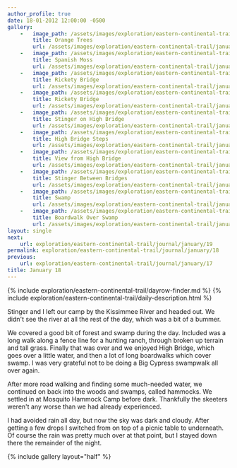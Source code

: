 ```yaml
---
author_profile: true
date: 18-01-2012 12:00:00 -0500
gallery:
    -   image_path: /assets/images/exploration/eastern-continental-trail/january/small/18-1.jpg
        title: Orange Trees
        url: /assets/images/exploration/eastern-continental-trail/january/large/18-1.jpg
    -   image_path: /assets/images/exploration/eastern-continental-trail/january/small/18-2.jpg
        title: Spanish Moss
        url: /assets/images/exploration/eastern-continental-trail/january/large/18-2.jpg
    -   image_path: /assets/images/exploration/eastern-continental-trail/january/small/18-3.jpg
        title: Rickety Bridge
        url: /assets/images/exploration/eastern-continental-trail/january/large/18-3.jpg
    -   image_path: /assets/images/exploration/eastern-continental-trail/january/small/18-4.jpg
        title: Rickety Bridge
        url: /assets/images/exploration/eastern-continental-trail/january/large/18-4.jpg
    -   image_path: /assets/images/exploration/eastern-continental-trail/january/small/18-5.jpg
        title: Stinger on High Bridge
        url: /assets/images/exploration/eastern-continental-trail/january/large/18-5.jpg
    -   image_path: /assets/images/exploration/eastern-continental-trail/january/small/18-6.jpg
        title: High Bridge Steps
        url: /assets/images/exploration/eastern-continental-trail/january/large/18-6.jpg
    -   image_path: /assets/images/exploration/eastern-continental-trail/january/small/18-7.jpg
        title: View from High Bridge
        url: /assets/images/exploration/eastern-continental-trail/january/large/18-7.jpg
    -   image_path: /assets/images/exploration/eastern-continental-trail/january/small/18-8.jpg
        title: Stinger Between Bridges
        url: /assets/images/exploration/eastern-continental-trail/january/large/18-8.jpg
    -   image_path: /assets/images/exploration/eastern-continental-trail/january/small/18-9.jpg
        title: Swamp
        url: /assets/images/exploration/eastern-continental-trail/january/large/18-9.jpg
    -   image_path: /assets/images/exploration/eastern-continental-trail/january/small/18-10.jpg
        title: Boardwalk Over Swamp
        url: /assets/images/exploration/eastern-continental-trail/january/large/18-10.jpg
layout: single
next:
    url: exploration/eastern-continental-trail/journal/january/19
permalink: exploration/eastern-continental-trail/journal/january/18
previous:
    url: exploration/eastern-continental-trail/journal/january/17
title: January 18
---
```

{% include exploration/eastern-continental-trail/dayrow-finder.md %}
{% include exploration/eastern-continental-trail/daily-description.html %}

Stinger and I left our camp by the Kissimmee River and headed out. We didn't see the river at all the rest of the day, which was a bit of a bummer.

We covered a good bit of forest and swamp during the day. Included was a long walk along a fence line for a hunting ranch, through broken up terrain and tall grass. Finally that was over and we enjoyed High Bridge, which goes over a little water, and then a lot of long boardwalks which cover swamp. I was very grateful not to be doing a Big Cypress swampwalk all over again.

After more road walking and finding some much-needed water, we continued on back into the woods and swamps, called hammocks. We settled in at Mosquito Hammock Camp before dark. Thankfully the skeeters weren't any worse than we had already experienced.

I had avoided rain all day, but now the sky was dark and cloudy. After getting a few drops I switched from on top of a picnic table to underneath. Of course the rain was pretty much over at that point, but I stayed down there the remainder of the night.

{% include gallery layout="half" %}
